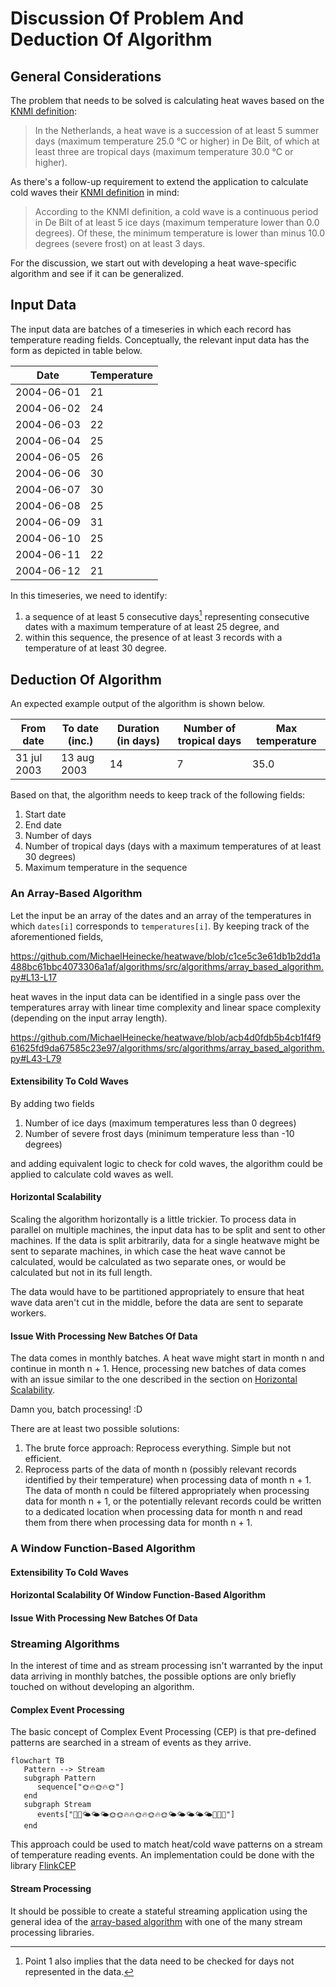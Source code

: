 # Discussion Of Problem And Deduction Of Algorithm

## General Considerations

The problem that needs to be solved is calculating heat waves based on
the [KNMI definition](https://www.knmi.nl/kennis-en-datacentrum/uitleg/hittegolf):
> In the Netherlands, a heat wave is a succession of at least 5 summer days (maximum temperature 25.0 °C or higher)  in
> De Bilt, of which at least three are tropical days (maximum temperature 30.0 °C or higher).

As there's a follow-up requirement to extend the application to calculate cold waves
their [KNMI definition](https://www.knmi.nl/kennis-en-datacentrum/uitleg/koudegolf) in mind:
> According to the KNMI definition, a cold wave is a continuous period in De Bilt of at least 5 ice days (maximum
> temperature lower than 0.0 degrees). Of these, the minimum temperature is lower than minus 10.0 degrees (severe frost)
> on at least 3 days.

For the discussion, we start out with developing a heat wave-specific algorithm and see if it can be generalized.

## Input Data

The input data are batches of a timeseries in which each record has temperature reading fields. Conceptually, the
relevant input data has the form as depicted in table below.

| Date       | Temperature |
|------------|-------------|
| 2004-06-01 | 21          |
| 2004-06-02 | 24          |
| 2004-06-03 | 22          |
| 2004-06-04 | 25          |
| 2004-06-05 | 26          |
| 2004-06-06 | 30          |
| 2004-06-07 | 30          |
| 2004-06-08 | 25          |
| 2004-06-09 | 31          |
| 2004-06-10 | 25          |
| 2004-06-11 | 22          |
| 2004-06-12 | 21          |

In this timeseries, we need to identify:

1. a sequence of at least 5 consecutive days[^consecutive_days] representing consecutive dates with a maximum
   temperature of at least 25 degree, and
2. within this sequence, the presence of at least 3 records with a temperature of at least 30 degree.

[^consecutive_days]: Point 1 also implies that the data need to be checked for days not represented in the data.

## Deduction Of Algorithm

An expected example output of the algorithm is shown below.

| From date   | To date (inc.) | Duration (in days) | Number of tropical days | Max temperature |
|-------------|----------------|--------------------|-------------------------|-----------------|
| 31 jul 2003 | 13 aug 2003    | 14                 | 7                       | 35.0            |

Based on that, the algorithm needs to keep track of the following fields:

1. Start date
2. End date
3. Number of days
4. Number of tropical days (days with a maximum temperatures of at least 30 degrees)
5. Maximum temperature in the sequence

### An Array-Based Algorithm

Let the input be an array of the dates and an array of the temperatures in which `dates[i]` corresponds
to `temperatures[i]`. By keeping track of the aforementioned fields,

https://github.com/MichaelHeinecke/heatwave/blob/c1ce5c3e61db1b2dd1a488bc61bbc4073306a1af/algorithms/src/algorithms/array_based_algorithm.py#L13-L17

heat waves in the input data can be identified in a single pass over the temperatures array with linear time complexity
and linear space complexity (depending on the input array length).

https://github.com/MichaelHeinecke/heatwave/blob/acb4d0fdb5b4cb1f4f961625fd9da67585c23e97/algorithms/src/algorithms/array_based_algorithm.py#L43-L79

#### Extensibility To Cold Waves

By adding two fields

1. Number of ice days (maximum temperatures less than 0 degrees)
2. Number of severe frost days (minimum temperature less than -10 degrees)

and adding equivalent logic to check for cold waves, the algorithm could be applied to calculate cold waves as well.

#### Horizontal Scalability

Scaling the algorithm horizontally is a little trickier. To process data in parallel on multiple machines, the input
data has to be split and sent to other machines. If the data is split arbitrarily, data for a single heatwave might be
sent to separate machines, in which case the heat wave cannot be calculated, would be calculated as two separate ones,
or would be calculated but not in its full length.

The data would have to be partitioned appropriately to ensure that heat wave data aren't cut in the middle, before the
data are sent to separate workers.

#### Issue With Processing New Batches Of Data

The data comes in monthly batches. A heat wave might start in month n and continue in month n + 1. Hence, processing new
batches of data comes with an issue similar to the one described in the section
on [Horizontal Scalability](#horizontal-scalability).

Damn you, batch processing! :D

There are at least two possible solutions:

1. The brute force approach: Reprocess everything. Simple but not efficient.
2. Reprocess parts of the data of month n (possibly relevant records identified by their temperature) when processing
   data of month n + 1. The data of month n could be filtered appropriately when processing data for month n + 1, or the
   potentially relevant records could be written to a dedicated location when processing data for month n and read them
   from there when processing data for month n + 1.

### A Window Function-Based Algorithm

#### Extensibility To Cold Waves

#### Horizontal Scalability Of Window Function-Based Algorithm

#### Issue With Processing New Batches Of Data

### Streaming Algorithms

In the interest of time and as stream processing isn't warranted by the input data arriving in monthly batches, the
possible options are only briefly touched on without developing an algorithm.

#### Complex Event Processing

The basic concept of Complex Event Processing (CEP) is that pre-defined patterns are searched in a stream of events as
they arrive.

```mermaid
flowchart TB
   Pattern --> Stream
   subgraph Pattern
      sequence["🌞🔥🌞🔥🌞"]
   end
   subgraph Stream
      events["🥶🥶🌤️🌤️🌤️🌞🌞🔥🔥🌞🔥🌞🔥🌞🌤️🌤️🌤️🌤️🌤️🥶🥶🥶"]
   end
```

This approach could be used to match heat/cold wave patterns on a stream of temperature reading events. An
implementation could be done with the
library [FlinkCEP](https://nightlies.apache.org/flink/flink-docs-master/docs/libs/cep/)

#### Stream Processing

It should be possible to create a stateful streaming application using the general idea of
the [array-based algorithm](#an-array-based-algorithm) with one of the many stream processing libraries.
